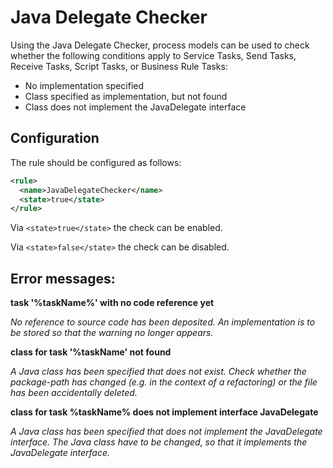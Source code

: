 # Java Delegate Checker
Using the Java Delegate Checker, process models can be used to check whether the following conditions apply to Service Tasks, Send Tasks, Receive Tasks, Script Tasks, or Business Rule Tasks:
- No implementation specified
- Class specified as implementation, but not found
- Class does not implement the JavaDelegate interface

## Configuration

The rule should be configured as follows:
```xml
<rule>
  <name>JavaDelegateChecker</name>
  <state>true</state>
</rule>
```

Via `<state>true</state>` the check can be enabled.

Via `<state>false</state>` the check can be disabled.

## Error messages:

**task '%taskName%' with no code reference yet**

_No reference to source code has been deposited. An implementation is to be stored so that the warning no longer appears._

**class for task '%taskName' not found**

_A Java class has been specified that does not exist. Check whether the package-path has changed (e.g. in the context of a refactoring) or the file has been accidentally deleted._

**class for task %taskName% does not implement interface JavaDelegate**

_A Java class has been specified that does not implement the JavaDelegate interface. The Java class have to be changed, so that it implements the JavaDelegate interface._